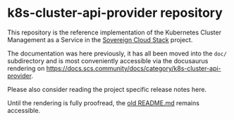 # k8s-cluster-api-provider repository

This repository is the reference implementation of the Kubernetes Cluster
Management as a Service in the [Sovereign Cloud Stack](https://scs.community/)
project.

The documentation was here previously, it has all been moved into the `doc/`
subdirectory and is most conveniently accessible via the docusaurus rendering
on <https://docs.scs.community/docs/category/k8s-cluster-api-provider>.



Please also consider reading the project specific release notes here.

<!-- Remove this soon! -->
Until the rendering is fully proofread, the [old README.md](OLD_README.md)
remains accessible.

